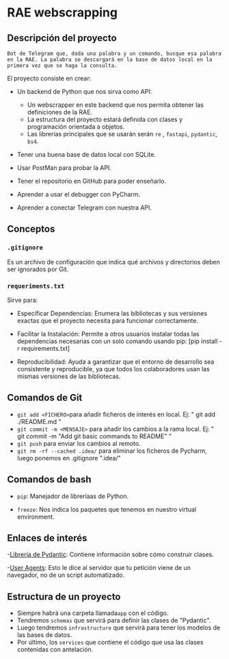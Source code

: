 # RAE webscrapping
## Descripción del proyecto
    Bot de Telegram que, dada una palabra y un comando, busque esa palabra en la RAE. La palabra se descargará en la base de datos local en la primera vez que se haga la consulta. 
El proyecto consiste en crear:
- Un backend de Python que nos sirva como API:

    - Un webscrapper en este backend que nos permita obtener las definiciones de la RAE.
    - La estructura del proyecto estará definida con clases y programación orientada a objetos.
    - Las librerías principales que se usarán serán `re` , `fastapi`, `pydantic`, `bs4`.


- Tener una buena base de datos local con SQLite.
- Usar PostMan para probar la API.
- Tener el repositorio en GitHub para poder enseñarlo.
- Aprender a usar el debugger con PyCharm.
- Aprender a conectar Telegram con nuestra API.

## Conceptos

### `.gitignore`
Es un archivo de configuración que indica qué archivos y directorios deben ser ignorados por Git.

### `requeriments.txt`

Sirve para:
- Especificar Dependencias: Enumera las bibliotecas y sus versiones exactas que el proyecto necesita para funcionar correctamente.

- Facilitar la Instalación: Permite a otros usuarios instalar todas las dependencias necesarias con un solo comando usando pip: [pip install -r requirements.txt]
- Reproducibilidad: Ayuda a garantizar que el entorno de desarrollo sea consistente y reproducible, ya que todos los colaboradores usan las mismas versiones de las bibliotecas.

## Comandos de Git
- `git add <FICHERO>`para añadir ficheros de interés en local. Ej: " git add ./README.md
"
- `git commit -m <MENSAJE>` para añadir los cambios a la rama local. Ej: " git commit -m "Add git basic commands to README"
"
- `git push` para enviar los cambios al remoto.
- `git rm -rf --cached .idea/` para eliminar los ficheros de Pycharm, luego ponemos en .gitignore ".idea/"

## Comandos de bash
- `pip`: Manejador de libreríaas de Python.

- `freeze`: Nos indica los paquetes que tenemos en nuestro virtual environment.

## Enlaces de interés
-[Librería de Pydantic](https://docs.pydantic.dev/latest/concepts/models/): Contiene información sobre cómo construir clases.

-[User Agents](https://user-agents.net/): Esto le dice al servidor que tu petición viene de un navegador, no de un script automatizado.

## Estructura de un proyecto
- Siempre habrá una carpeta llamada`app` con el código.
- Tendremos `schemas` que servirá para definir las clases de "Pydantic".
- Luego tendremos `infrastructure` que servirá para tener los modelos de las bases de datos.
- Por último, los `services` que contiene el código que usa las clases contenidas con antelación. 

